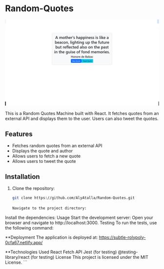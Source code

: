 # Random-Quotes

![Screenshot](quotes.png)

This is a Random Quotes Machine built with React. It fetches quotes from an external API and displays them to the user. Users can also tweet the quotes.

## Features

- Fetches random quotes from an external API
- Displays the quote and author
- Allows users to fetch a new quote
- Allows users to tweet the quote

## Installation

1. Clone the repository:
   ```sh
   git clone https://github.com/AlyAtalla/Random-Quotes.git

   Navigate to the project directory:
Install the dependencies:
Usage
Start the development server:
Open your browser and navigate to http://localhost:3000.
Testing
To run the tests, use the following command:

**Deployment
The application is deployed at: https://subtle-rolypoly-0cfa67.netlify.app/

**Technologies Used
React
Fetch API
Jest (for testing)
@testing-library/react (for testing)
License
This project is licensed under the MIT License. ```